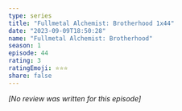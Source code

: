```yaml
---
type: series
title: "Fullmetal Alchemist: Brotherhood 1x44"
date: "2023-09-09T18:50:28"
name: "Fullmetal Alchemist: Brotherhood"
season: 1
episode: 44
rating: 3
ratingEmoji: ⭐️⭐️⭐️
share: false
---
```


*[No review was written for this episode]*
